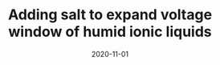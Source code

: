 ---
title: "Adding salt to expand voltage window of humid ionic liquids"
collection: publications
permalink: /publication/2020-11-01-Adding-salt-to-expand-voltage-window-of-humid-ionic-liquids
date: 2020-11-01
venue: 'Nature Communications'
paperurl: 'https://www.nature.com/articles/s41467-020-19469-3'
citation: 'Ming Chen, Jiedu Wu, Ting Ye, Jinyu Ye, Chang Zhao, <strong>Sheng Bi</strong>, Jiawei Yan, Bingwei Mao, Guang Feng&quot;Adding salt to expand voltage window of humid ionic liquids.&quot; Nature Communications, 2020.'
---